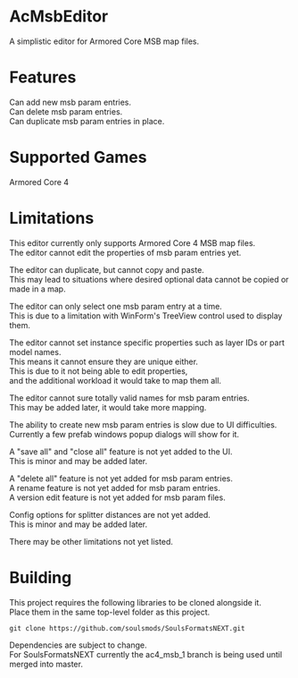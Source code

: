 # AcMsbEditor
A simplistic editor for Armored Core MSB map files.  

# Features
Can add new msb param entries.  
Can delete msb param entries.  
Can duplicate msb param entries in place.  

# Supported Games
Armored Core 4

# Limitations
This editor currently only supports Armored Core 4 MSB map files.  
The editor cannot edit the properties of msb param entries yet.  

The editor can duplicate, but cannot copy and paste.  
This may lead to situations where desired optional data cannot be copied or made in a map.  

The editor can only select one msb param entry at a time.  
This is due to a limitation with WinForm's TreeView control used to display them.  

The editor cannot set instance specific properties such as layer IDs or part model names.  
This means it cannot ensure they are unique either.  
This is due to it not being able to edit properties,  
and the additional workload it would take to map them all.  

The editor cannot sure totally valid names for msb param entries.  
This may be added later, it would take more mapping.  

The ability to create new msb param entries is slow due to UI difficulties.  
Currently a few prefab windows popup dialogs will show for it.  

A "save all" and "close all" feature is not yet added to the UI.  
This is minor and may be added later.  

A "delete all" feature is not yet added for msb param entries.  
A rename feature is not yet added for msb param entries.  
A version edit feature is not yet added for msb param files.  

Config options for splitter distances are not yet added.  
This is minor and may be added later.  

There may be other limitations not yet listed.

# Building
This project requires the following libraries to be cloned alongside it.  
Place them in the same top-level folder as this project.  
```
git clone https://github.com/soulsmods/SoulsFormatsNEXT.git
```

Dependencies are subject to change.  
For SoulsFormatsNEXT currently the ac4_msb_1 branch is being used until merged into master.